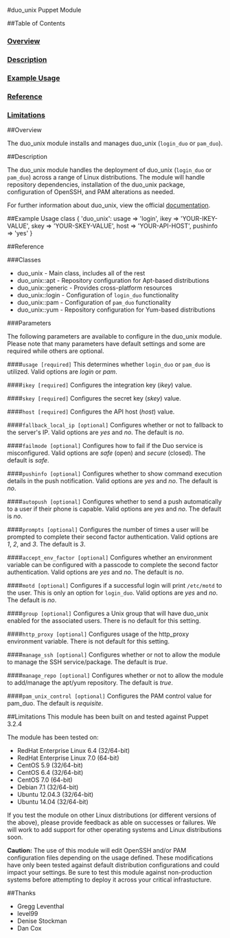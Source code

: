 #duo_unix Puppet Module

##Table of Contents

### [Overview](#overview)
### [Description](#description)
### [Example Usage](#example-usage)
### [Reference](#reference)
### [Limitations](#limitations)

##Overview

The duo_unix module installs and manages duo_unix (`login_duo` or `pam_duo`).

##Description

The duo_unix module handles the deployment of duo_unix (`login_duo` or 
`pam_duo`) across a range of Linux distributions. The module will handle 
repository dependencies, installation of the duo_unix package, configuration 
of OpenSSH, and PAM alterations as needed.

For further information about duo_unix, view the official
[documentation](https://www.duosecurity.com/docs/duounix).

##Example Usage
    class { 'duo_unix':
      usage     => 'login',
      ikey      => 'YOUR-IKEY-VALUE',
      skey      => 'YOUR-SKEY-VALUE',
      host      => 'YOUR-API-HOST',
      pushinfo  => 'yes'
    }
    
##Reference

###Classes

* duo_unix - Main class, includes all of the rest
* duo_unix::apt - Repository configuration for Apt-based distributions
* duo_unix::generic - Provides cross-platform resources
* duo_unix::login - Configuration of `login_duo` functionality
* duo_unix::pam - Configuration of `pam_duo` functionality
* duo_unix::yum - Repository configuration for Yum-based distributions

###Parameters

The following parameters are available to configure in the duo_unix module.
Please note that many parameters have default settings and some are required
while others are optional.

####`usage [required]`
This determines whether `login_duo` or `pam_duo` is utilized. Valid options are
*login* or *pam*.

####`ikey [required]`
Configures the integration key (*ikey*) value.

####`skey [required]`
Configures the secret key (*skey*) value.

####`host [required]`
Configures the API host (*host*) value.

####`fallback_local_ip [optional]`
Configures whether or not to fallback to the server's IP. Valid options are 
*yes* and *no*. The default is *no*.

####`failmode [optional]`
Configures how to fail if the Duo service is misconfigured. Valid options are 
*safe* (open) and *secure* (closed). The default is *safe*.

####`pushinfo [optional]`
Configures whether to show command execution details in the push notification.
Valid options are *yes* and *no*. The default is *no*.

####`autopush [optional]`
Configures whether to send a push automatically to a user if their phone is 
capable. Valid options are *yes* and *no*. The default is *no*.

####`prompts [optional]`
Configures the number of times a user will be prompted to complete their second
factor authentication. Valid options are *1*, *2*, and *3*. The default is *3*.

####`accept_env_factor [optional]`
Configures whether an environment variable can be configured with a passcode to
complete the second factor authentication. Valid options are *yes* and *no*.
The default is *no*.

####`motd [optional]`
Configures if a successful login will print `/etc/motd` to the user. This is
only an option for `login_duo`. Valid options are *yes* and *no*. The default
is *no*.

####`group [optional]`
Configures a Unix group that will have duo_unix enabled for the associated
users. There is no default for this setting.

####`http_proxy [optional]`
Configures usage of the http_proxy environment variable. There is not default
for this setting.

####`manage_ssh [optional]`
Configures whether or not to allow the module to manage the SSH service/package.
The default is *true*.

####`manage_repo [optional]`
Configures whether or not to allow the module to add/manage the apt/yum repository.
The default is *true*.

####`pam_unix_control [optional]`
Configures the PAM control value for pam_duo. The default is *requisite*.

##Limitations
This module has been built on and tested against Puppet 3.2.4

The module has been tested on:

* RedHat Enterprise Linux 6.4 (32/64-bit)
* RedHat Enterprise Linux 7.0 (64-bit)
* CentOS 5.9 (32/64-bit)
* CentOS 6.4 (32/64-bit)
* CentOS 7.0 (64-bit)
* Debian 7.1 (32/64-bit)
* Ubuntu 12.04.3 (32/64-bit)
* Ubuntu 14.04 (32/64-bit)

If you test the module on other Linux distributions (or different versions of 
the above), please provide feedback as able on successes or failures. We will
work to add support for other operating systems and Linux distributions soon.

**Caution:** The use of this module will edit OpenSSH and/or PAM configuration 
files depending on the usage defined. These modifications have only been tested
against default distribution configurations and could impact your settings. Be 
sure to test this module against non-production systems before attempting to 
deploy it across your critical infrastucture.

##Thanks
* Gregg Leventhal
* level99
* Denise Stockman
* Dan Cox
